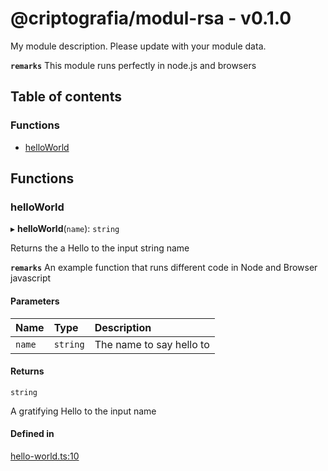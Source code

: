 # @criptografia/modul-rsa - v0.1.0

My module description. Please update with your module data.

**`remarks`**
This module runs perfectly in node.js and browsers

## Table of contents

### Functions

- [helloWorld](API.md#helloworld)

## Functions

### helloWorld

▸ **helloWorld**(`name`): `string`

Returns the a Hello to the input string name

**`remarks`** An example function that runs different code in Node and Browser javascript

#### Parameters

| Name | Type | Description |
| :------ | :------ | :------ |
| `name` | `string` | The name to say hello to |

#### Returns

`string`

A gratifying Hello to the input name

#### Defined in

[hello-world.ts:10](https://github.com/Big-3/Modul_RSA/blob/d2180c7/src/ts/hello-world.ts#L10)
